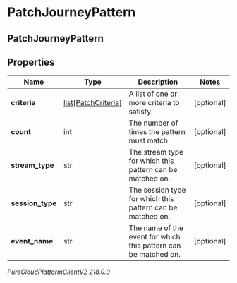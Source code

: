 # PatchJourneyPattern

## PatchJourneyPattern

## Properties

|Name | Type | Description | Notes|
|------------ | ------------- | ------------- | -------------|
| **criteria** | [list[PatchCriteria]](PatchCriteria) | A list of one or more criteria to satisfy. | [optional] |
| **count** | int | The number of times the pattern must match. | [optional] |
| **stream_type** | str | The stream type for which this pattern can be matched on. | [optional] |
| **session_type** | str | The session type for which this pattern can be matched on. | [optional] |
| **event_name** | str | The name of the event for which this pattern can be matched on. | [optional] |



_PureCloudPlatformClientV2 218.0.0_
